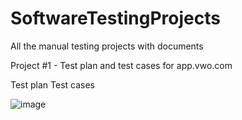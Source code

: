 # SoftwareTestingProjects
All the manual testing projects with documents

Project #1 - Test plan and test cases for app.vwo.com

Test plan
Test cases

![image](https://github.com/rahul-sedamkar/SoftwareTestingProjects/assets/175041726/78ae50bc-32bd-40e8-a420-c7db97a4eca3)
